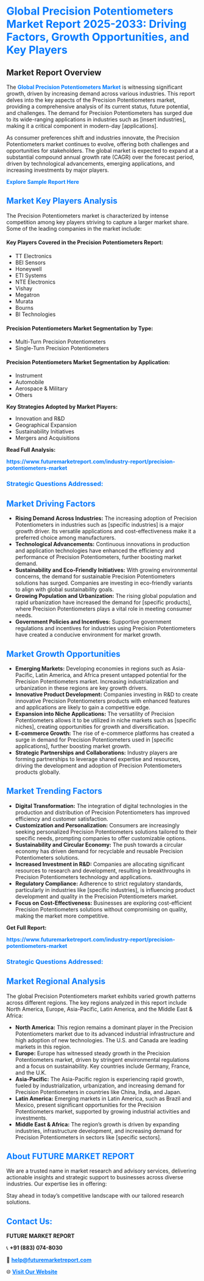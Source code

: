 <h1 style="color: #007BFF;">Global Precision Potentiometers Market Report 2025-2033: Driving Factors, Growth Opportunities, and Key Players</h1>

<section id="overview">
<h2>Market Report Overview</h2>
<p>The <a href="https://www.futuremarketreport.com/industry-report/precision-potentiometers-market" style="color: #007BFF; text-decoration: none;"><strong>Global Precision Potentiometers Market</strong></a> is witnessing significant growth, driven by increasing demand across various industries. This report delves into the key aspects of the Precision Potentiometers market, providing a comprehensive analysis of its current status, future potential, and challenges. The demand for Precision Potentiometers has surged due to its wide-ranging applications in industries such as [insert industries], making it a critical component in modern-day [applications].</p>
<p>As consumer preferences shift and industries innovate, the Precision Potentiometers market continues to evolve, offering both challenges and opportunities for stakeholders. The global market is expected to expand at a substantial compound annual growth rate (CAGR) over the forecast period, driven by technological advancements, emerging applications, and increasing investments by major players.</p>
</section>

<section id="overview">
<p><a href="https://www.futuremarketreport.com/request-sample/reportId=81236" style="color: #007BFF; text-decoration: none;"><strong>Explore Sample Report Here</strong></a></p>
</section>

<section id="key-players">
<h2 style="color: #007BFF;">Market Key Players Analysis</h2>
<p>The Precision Potentiometers market is characterized by intense competition among key players striving to capture a larger market share. Some of the leading companies in the market include:</p>
<h4>Key Players Covered in the Precision Potentiometers Report:</h4>
<ul><li>TT Electronics</li><li>BEI Sensors</li><li>Honeywell</li><li>ETI Systems</li><li>NTE Electronics</li><li>Vishay</li><li>Megatron</li><li>Murata</li><li>Bourns</li><li>BI Technologies</li></ul>
<h4>Precision Potentiometers Market Segmentation by Type:</h4>
<ul><li>Multi-Turn Precision Potentiometers</li><li>Single-Turn Precision Potentiometers</li></ul>

<h4>Precision Potentiometers Market Segmentation by Application:</h4>
<ul><li>Instrument</li><li>Automobile</li><li>Aerospace &amp; Military</li><li>Others</li></ul>
<p><strong>Key Strategies Adopted by Market Players:</strong></p>
<ul>
<li>Innovation and R&D</li>
<li>Geographical Expansion</li>
<li>Sustainability Initiatives</li>
<li>Mergers and Acquisitions</li>
</ul>
</section>

<section>
<p><strong>Read Full Analysis: </strong></p><a href="https://www.futuremarketreport.com/industry-report/precision-potentiometers-market" style="color: #007BFF; text-decoration: none;"><strong>https://www.futuremarketreport.com/industry-report/precision-potentiometers-market</strong></a>
<h3 style="color: #007BFF;">Strategic Questions Addressed:</h3>
</section>

<section id="driving-factors">
<h2 style="color: #007BFF;">Market Driving Factors</h2>
<ul>
<li><strong>Rising Demand Across Industries:</strong> The increasing adoption of Precision Potentiometers in industries such as [specific industries] is a major growth driver. Its versatile applications and cost-effectiveness make it a preferred choice among manufacturers.</li>
<li><strong>Technological Advancements:</strong> Continuous innovations in production and application technologies have enhanced the efficiency and performance of Precision Potentiometers, further boosting market demand.</li>
<li><strong>Sustainability and Eco-Friendly Initiatives:</strong> With growing environmental concerns, the demand for sustainable Precision Potentiometers solutions has surged. Companies are investing in eco-friendly variants to align with global sustainability goals.</li>
<li><strong>Growing Population and Urbanization:</strong> The rising global population and rapid urbanization have increased the demand for [specific products], where Precision Potentiometers plays a vital role in meeting consumer needs.</li>
<li><strong>Government Policies and Incentives:</strong> Supportive government regulations and incentives for industries using Precision Potentiometers have created a conducive environment for market growth.</li>
</ul>
</section>

<section id="growth-opportunities">
<h2 style="color: #007BFF;">Market Growth Opportunities</h2>
<ul>
<li><strong>Emerging Markets:</strong> Developing economies in regions such as Asia-Pacific, Latin America, and Africa present untapped potential for the Precision Potentiometers market. Increasing industrialization and urbanization in these regions are key growth drivers.</li>
<li><strong>Innovative Product Development:</strong> Companies investing in R&D to create innovative Precision Potentiometers products with enhanced features and applications are likely to gain a competitive edge.</li>
<li><strong>Expansion into Niche Applications:</strong> The versatility of Precision Potentiometers allows it to be utilized in niche markets such as [specific niches], creating opportunities for growth and diversification.</li>
<li><strong>E-commerce Growth:</strong> The rise of e-commerce platforms has created a surge in demand for Precision Potentiometers used in [specific applications], further boosting market growth.</li>
<li><strong>Strategic Partnerships and Collaborations:</strong> Industry players are forming partnerships to leverage shared expertise and resources, driving the development and adoption of Precision Potentiometers products globally.</li>
</ul>
</section>

<section id="trending-factors">
<h2 style="color: #007BFF;">Market Trending Factors</h2>
<ul>
<li><strong>Digital Transformation:</strong> The integration of digital technologies in the production and distribution of Precision Potentiometers has improved efficiency and customer satisfaction.</li>
<li><strong>Customization and Personalization:</strong> Consumers are increasingly seeking personalized Precision Potentiometers solutions tailored to their specific needs, prompting companies to offer customizable options.</li>
<li><strong>Sustainability and Circular Economy:</strong> The push towards a circular economy has driven demand for recyclable and reusable Precision Potentiometers solutions.</li>
<li><strong>Increased Investment in R&D:</strong> Companies are allocating significant resources to research and development, resulting in breakthroughs in Precision Potentiometers technology and applications.</li>
<li><strong>Regulatory Compliance:</strong> Adherence to strict regulatory standards, particularly in industries like [specific industries], is influencing product development and quality in the Precision Potentiometers market.</li>
<li><strong>Focus on Cost-Effectiveness:</strong> Businesses are exploring cost-efficient Precision Potentiometers solutions without compromising on quality, making the market more competitive.</li>
</ul>
</section>

<section>
<p><strong>Get Full Report: </strong></p><a href="https://www.futuremarketreport.com/industry-report/precision-potentiometers-market" style="color: #007BFF; text-decoration: none;"><strong>https://www.futuremarketreport.com/industry-report/precision-potentiometers-market</strong></a>
<h3 style="color: #007BFF;">Strategic Questions Addressed:</h3>
</section>


<section id="regional-analysis">
<h2 style="color: #007BFF;">Market Regional Analysis</h2>
<p>The global Precision Potentiometers market exhibits varied growth patterns across different regions. The key regions analyzed in this report include North America, Europe, Asia-Pacific, Latin America, and the Middle East & Africa:</p>
<ul>
<li><strong>North America:</strong> This region remains a dominant player in the Precision Potentiometers market due to its advanced industrial infrastructure and high adoption of new technologies. The U.S. and Canada are leading markets in this region.</li>
<li><strong>Europe:</strong> Europe has witnessed steady growth in the Precision Potentiometers market, driven by stringent environmental regulations and a focus on sustainability. Key countries include Germany, France, and the U.K.</li>
<li><strong>Asia-Pacific:</strong> The Asia-Pacific region is experiencing rapid growth, fueled by industrialization, urbanization, and increasing demand for Precision Potentiometers in countries like China, India, and Japan.</li>
<li><strong>Latin America:</strong> Emerging markets in Latin America, such as Brazil and Mexico, present significant opportunities for the Precision Potentiometers market, supported by growing industrial activities and investments.</li>
<li><strong>Middle East & Africa:</strong> The region’s growth is driven by expanding industries, infrastructure development, and increasing demand for Precision Potentiometers in sectors like [specific sectors].</li>
</ul>
</section>

<footer>
<h2 style="color: #007BFF;">About FUTURE MARKET REPORT</h2>
<p>We are a trusted name in market research and advisory services, delivering actionable insights and strategic support to businesses across diverse industries. Our expertise lies in offering:</p>

<p>Stay ahead in today’s competitive landscape with our tailored research solutions.</p>

<h2 style="color: #007BFF;">Contact Us:</h2>
<p><strong>FUTURE MARKET REPORT</strong></p>
<p>📞 <strong>+91 (883) 074-8030</strong></p>
<p>📧 <strong><a href="mailto:help@futuremarketreport.com" style="color: #007BFF;">help@futuremarketreport.com</a></strong></p>
<p>🌐 <strong><a href="https://www.futuremarketreport.com/" style="color: #007BFF;">Visit Our Website</a></strong></p>
</footer>